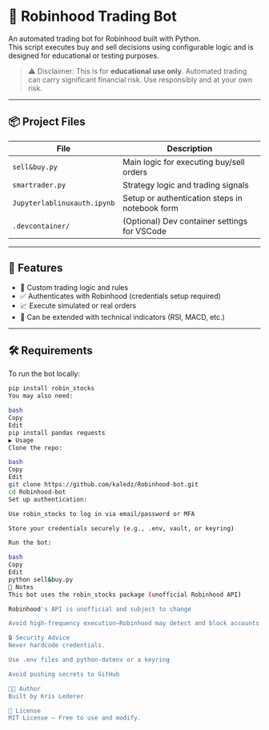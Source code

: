 # 🤖 Robinhood Trading Bot

An automated trading bot for Robinhood built with Python.  
This script executes buy and sell decisions using configurable logic and is designed for educational or testing purposes.

> ⚠️ Disclaimer: This is for **educational use only**. Automated trading can carry significant financial risk. Use responsibly and at your own risk.

---

## 📦 Project Files

| File                        | Description |
|-----------------------------|-------------|
| `sell&buy.py`              | Main logic for executing buy/sell orders |
| `smartrader.py`            | Strategy logic and trading signals |
| `Jupyterlablinuxauth.ipynb`| Setup or authentication steps in notebook form |
| `.devcontainer/`           | (Optional) Dev container settings for VSCode |

---

## 🚀 Features

- 🧠 Custom trading logic and rules
- ✅ Authenticates with Robinhood (credentials setup required)
- 📈 Execute simulated or real orders
- 💼 Can be extended with technical indicators (RSI, MACD, etc.)

---

## 🛠 Requirements

To run the bot locally:

```bash
pip install robin_stocks
You may also need:

bash
Copy
Edit
pip install pandas requests
▶️ Usage
Clone the repo:

bash
Copy
Edit
git clone https://github.com/kaledz/Robinhood-bot.git
cd Robinhood-bot
Set up authentication:

Use robin_stocks to log in via email/password or MFA

Store your credentials securely (e.g., .env, vault, or keyring)

Run the bot:

bash
Copy
Edit
python sell&buy.py
📌 Notes
This bot uses the robin_stocks package (unofficial Robinhood API)

Robinhood's API is unofficial and subject to change

Avoid high-frequency execution—Robinhood may detect and block accounts

🔒 Security Advice
Never hardcode credentials.

Use .env files and python-dotenv or a keyring

Avoid pushing secrets to GitHub

🧑‍💻 Author
Built by Kris Lederer

📜 License
MIT License – Free to use and modify.

